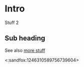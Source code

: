 # Intro

Stuff 2

## Sub heading

See also [more stuff](03_More_Stuff.md)

<:sandfox:1246310589756739604>